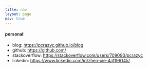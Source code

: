 ```yaml
---
title: nav
layout: page
nav: true
---
```


#### personal

- blog: <https://pcrazyc.github.io/blog>
- github: <https://github.com/>
- stackoverflow: <https://stackoverflow.com/users/709093/pcrazyc>
- linkedin: <https://www.linkedin.com/in/zhen-xie-4a1196145/>
